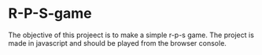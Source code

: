 # R-P-S-game
The objective of this projeect is to make a simple r-p-s game. The project is made in javascript and  should be played from the browser console.